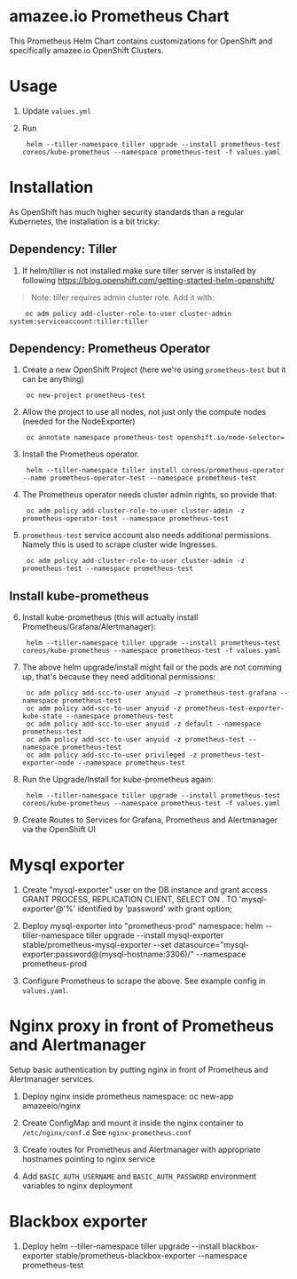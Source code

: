 # amazee.io Prometheus Chart

This Prometheus Helm Chart contains customizations for OpenShift and specifically amazee.io OpenShift Clusters.

# Usage

1. Update `values.yml`
2. Run

        helm --tiller-namespace tiller upgrade --install prometheus-test coreos/kube-prometheus --namespace prometheus-test -f values.yaml

# Installation

As OpenShift has much higher security standards than a regular Kubernetes, the installation is a bit tricky:

## Dependency: Tiller

1. If helm/tiller is not installed make sure tiller server is installed by following https://blog.openshift.com/getting-started-helm-openshift/

> Note: tiller requires admin cluster role. Add it with:

        oc adm policy add-cluster-role-to-user cluster-admin system:serviceaccount:tiller:tiller

## Dependency: Prometheus Operator

1. Create a new OpenShift Project (here we're using `prometheus-test` but it can be anything)

        oc new-project prometheus-test

2. Allow the project to use all nodes, not just only the compute nodes (needed for the NodeExporter)

        oc annotate namespace prometheus-test openshift.io/node-selector=

3. Install the Prometheus operator.

        helm --tiller-namespace tiller install coreos/prometheus-operator --name prometheus-operator-test --namespace prometheus-test

4. The Prometheus operator needs cluster admin rights, so provide that:

        oc adm policy add-cluster-role-to-user cluster-admin -z prometheus-operator-test --namespace prometheus-test

5. `prometheus-test` service account also needs additional permissions. Namely this is used to scrape cluster wide Ingresses.

        oc adm policy add-cluster-role-to-user cluster-admin -z prometheus-test --namespace prometheus-test

## Install kube-prometheus

6. Install kube-prometheus (this will actually install Prometheus/Grafana/Alertmanager):

        helm --tiller-namespace tiller upgrade --install prometheus-test coreos/kube-prometheus --namespace prometheus-test -f values.yaml

7. The above helm upgrade/install might fail or the pods are not comming up, that's because they need additional permissions:

        oc adm policy add-scc-to-user anyuid -z prometheus-test-grafana --namespace prometheus-test
        oc adm policy add-scc-to-user anyuid -z prometheus-test-exporter-kube-state --namespace prometheus-test
        oc adm policy add-scc-to-user anyuid -z default --namespace prometheus-test
        oc adm policy add-scc-to-user anyuid -z prometheus-test --namespace prometheus-test
        oc adm policy add-scc-to-user privileged -z prometheus-test-exporter-node --namespace prometheus-test

8. Run the Upgrade/Install for kube-prometheus again:

        helm --tiller-namespace tiller upgrade --install prometheus-test coreos/kube-prometheus --namespace prometheus-test -f values.yaml

9. Create Routes to Services for Grafana, Prometheus and Alertmanager via the OpenShift UI

# Mysql exporter

1. Create "mysql-exporter" user on the DB instance and grant access
        GRANT PROCESS, REPLICATION CLIENT, SELECT ON *.* TO 'mysql-exporter'@'%' identified by 'password' with grant option;

2. Deploy mysql-exporter into "prometheus-prod" namespace:
        helm --tiller-namespace tiller upgrade --install mysql-exporter stable/prometheus-mysql-exporter --set datasource="mysql-exporter:password@(mysql-hostname:3306)/" --namespace prometheus-prod

3. Configure Prometheus to scrape the above. See example config in `values.yaml`.

# Nginx proxy in front of Prometheus and Alertmanager

Setup basic authentication by putting nginx in front of Prometheus and Alertmanager services.

1. Deploy nginx inside prometheus namespace:
        oc new-app amazeeio/nginx

2. Create ConfigMap and mount it inside the nginx container to `/etc/nginx/conf.d` See `nginx-prometheus.conf`

3. Create routes for Prometheus and Alertmanager with appropriate hostnames pointing to nginx service

4. Add `BASIC_AUTH_USERNAME` and `BASIC_AUTH_PASSWORD` environment variables to nginx deployment

# Blackbox exporter

1. Deploy helm --tiller-namespace tiller upgrade --install blackbox-exporter stable/prometheus-blackbox-exporter --namespace prometheus-test